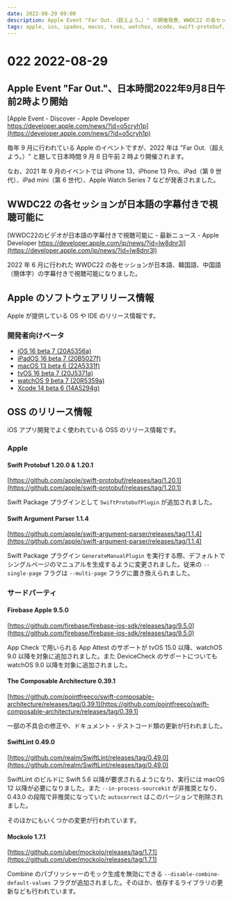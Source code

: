 ```yaml
---
date: 2022-08-29 09:00
description: Apple Event "Far Out.（超えよう。）" の開催発表、WWDC22 の各セッションが日本語の字幕付きで視聴可能に、ほか
tags: apple, ios, ipados, macos, tvos, watchos, xcode, swift-protobuf, swift-argument-parser, firebase, tca, the-composable-architecture, swiftlint, mockolo
---
```

# 022 2022-08-29

## Apple Event "Far Out."、日本時間2022年9月8日午前2時より開始

[Apple Event - Discover - Apple Developer https://developer.apple.com/news/?id=o5cryh1p](https://developer.apple.com/news/?id=o5cryh1p)

毎年 9 月に行われている Apple のイベントですが、2022 年は "Far Out.（超えよう。）" と題して日本時間 9 月 8 日午前 2 時より開催されます。

なお、2021 年 9 月のイベントでは iPhone 13、iPhone 13 Pro、iPad（第 9 世代）、iPad mini（第 6 世代）、Apple Watch Series 7 などが発表されました。

## WWDC22 の各セッションが日本語の字幕付きで視聴可能に

[WWDC22のビデオが日本語の字幕付きで視聴可能に - 最新ニュース - Apple Developer https://developer.apple.com/jp/news/?id=lw8dnr3l](https://developer.apple.com/jp/news/?id=lw8dnr3l)

2022 年 6 月に行われた WWDC22 の各セッションが日本語、韓国語、中国語（簡体字）の字幕付きで視聴可能になりました。

## Apple のソフトウェアリリース情報

Apple が提供している OS や IDE のリリース情報です。

### 開発者向けベータ

- [iOS 16 beta 7 (20A5356a)](https://developer.apple.com/news/releases/?id=08232022d)
- [iPadOS 16 beta 7 (20B5027f)](https://developer.apple.com/news/releases/?id=08232022c)
- [macOS 13 beta 6 (22A5331f)](https://developer.apple.com/news/releases/?id=08252022a)
- [tvOS 16 beta 7 (20J5371a)](https://developer.apple.com/news/releases/?id=08232022a)
- [watchOS 9 beta 7 (20R5359a)](https://developer.apple.com/news/releases/?id=08232022b)
- [Xcode 14 beta 6 (14A5294g)](https://developer.apple.com/news/releases/?id=08232022e)

## OSS のリリース情報

iOS アプリ開発でよく使われている OSS のリリース情報です。

### Apple

#### Swift Protobuf 1.20.0 & 1.20.1

[https://github.com/apple/swift-protobuf/releases/tag/1.20.1](https://github.com/apple/swift-protobuf/releases/tag/1.20.1)

Swift Package プラグインとして `SwiftProtobufPlugin` が追加されました。

#### Swift Argument Parser 1.1.4

[https://github.com/apple/swift-argument-parser/releases/tag/1.1.4](https://github.com/apple/swift-argument-parser/releases/tag/1.1.4)

Swift Package プラグイン `GenerateManualPlugin` を実行する際、デフォルトでシングルページのマニュアルを生成するように変更されました。従来の `--single-page` フラグは `--multi-page` フラグに置き換えられました。

### サードパーティ

#### Firebase Apple 9.5.0

[https://github.com/firebase/firebase-ios-sdk/releases/tag/9.5.0](https://github.com/firebase/firebase-ios-sdk/releases/tag/9.5.0)

App Check で用いられる App Attest のサポートが tvOS 15.0 以降、watchOS 9.0 以降を対象に追加されました。また DeviceCheck のサポートについても watchOS 9.0 以降を対象に追加されました。

#### The Composable Architecture 0.39.1

[https://github.com/pointfreeco/swift-composable-architecture/releases/tag/0.39.1](https://github.com/pointfreeco/swift-composable-architecture/releases/tag/0.39.1)

一部の不具合の修正や、ドキュメント・テストコード類の更新が行われました。

#### SwiftLint 0.49.0

[https://github.com/realm/SwiftLint/releases/tag/0.49.0](https://github.com/realm/SwiftLint/releases/tag/0.49.0)

SwiftLint のビルドに Swift 5.6 以降が要求されるようになり、実行には macOS 12 以降が必要になりました。また `--in-process-sourcekit` が非推奨となり、0.43.0 の段階で非推奨になっていた `autocorrect` はこのバージョンで削除されました。

そのほかにもいくつかの変更が行われています。

#### Mockolo 1.7.1

[https://github.com/uber/mockolo/releases/tag/1.7.1](https://github.com/uber/mockolo/releases/tag/1.7.1)

Combine のパブリッシャーのモック生成を無効にできる `--disable-combine-default-values` フラグが追加されました。そのほか、依存するライブラリの更新なども行われています。
